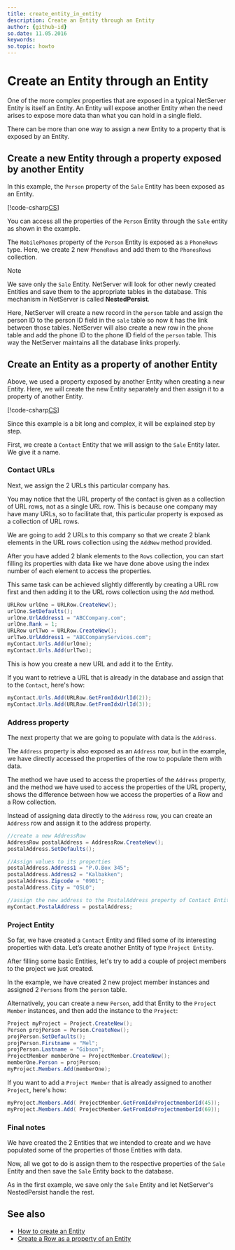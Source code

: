 ```yaml
---
title: create_entity_in_entity
description: Create an Entity through an Entity
author: {github-id}
so.date: 11.05.2016
keywords:
so.topic: howto
---
```


# Create an Entity through an Entity

One of the more complex properties that are exposed in a typical NetServer Entity is itself an Entity. An Entity will expose another Entity when the need arises to expose more data than what you can hold in a single field.

There can be more than one way to assign a new Entity to a property that is exposed by an Entity.

## Create a new Entity through a property exposed by another Entity

In this example, the `Person` property of the `Sale` Entity has been exposed as an Entity.

[!code-csharp[CS](includes/create-entity-1.cs)]

You can access all the properties of the `Person` Entity through the `Sale` entity as shown in the example.

The `MobilePhones` property of the `Person` Entity is exposed as a `PhoneRows` type. Here, we create 2 new `PhoneRows` and add them to the `PhonesRows` collection.

> [!NOTE]
> We save only the `Sale` Entity. NetServer will look for other newly created Entities and save them to the appropriate tables in the database. This mechanism in NetServer is called **NestedPersist**.

Here, NetServer will create a new record in the `person` table and assign the person ID to the person ID field in the `sale` table so now it has the link between those tables. NetServer will also create a new row in the `phone` table and add the phone ID to the phone ID field of the `person` table. This way the NetServer maintains all the database links properly.

## Create an Entity as a property of another Entity

Above, we used a property exposed by another Entity when creating a new Entity. Here, we will create the new Entity separately and then assign it to a property of another Entity.

[!code-csharp[CS](includes/create-entity-2.cs)]

Since this example is a bit long and complex, it will be explained step by step.

First, we create a `Contact` Entity that we will assign to the `Sale` Entity later. We give it a name.

### Contact URLs

Next, we assign the 2 URLs this particular company has.

You may notice that the URL property of the contact is given as a collection of URL rows, not as a single URL row. This is because one company may have many URLs, so to facilitate that, this particular property is exposed as a collection of URL rows.

We are going to add 2 URLs to this company so that we create 2 blank elements in the URL rows collection using the `AddNew` method provided.

After you have added 2 blank elements to the `Rows` collection, you can start filling its properties with data like we have done above using the index number of each element to access the properties.

This same task can be achieved slightly differently by creating a URL row first and then adding it to the URL rows collection using the `Add` method.

```csharp
URLRow urlOne = URLRow.CreateNew();
urlOne.SetDefaults();
urlOne.UrlAddress1 = "ABCCompany.com";
urlOne.Rank = 1;
URLRow urlTwo = URLRow.CreateNew();
urlTwo.UrlAddress1 = "ABCCompanyServices.com";
myContact.Urls.Add(urlOne);
myContact.Urls.Add(urlTwo);
```

This is how you create a new URL and add it to the Entity.

If you want to retrieve a URL that is already in the database and assign that to the `Contact`, here's how:

```csharp
myContact.Urls.Add(URLRow.GetFromIdxUrlId(2));
myContact.Urls.Add(URLRow.GetFromIdxUrlId(3));
```

### Address property

The next property that we are going to populate with data is the `Address`.

The `Address` property is also exposed as an `Address` row, but in the example, we have directly accessed the properties of the row to populate them with data.

The method we have used to access the properties of the `Address` property, and the method we have used to access the properties of the URL property, shows the difference between how we access the properties of a Row and a Row collection.

Instead of assigning data directly to the `Address` row, you can create an `Address` row and assign it to the address property.

```csharp
//create a new AddressRow
AddressRow postalAddress = AddressRow.CreateNew();
postalAddress.SetDefaults();

//Assign values to its properties
postalAddress.Address1 = "P.O.Box 345";
postalAddress.Address2 = "Kalbakken";
postalAddress.Zipcode = "0901";
postalAddress.City = "OSLO";

//assign the new address to the PostalAddress property of Contact Entity
myContact.PostalAddress = postalAddress;
```

### Project Entity

So far, we have created a `Contact` Entity and filled some of its interesting properties with data. Let’s create another Entity of type `Project Entity`.

After filling some basic Entities, let's try to add a couple of project members to the project we just created.

In the example, we have created 2 new project member instances and assigned 2 `Persons` from the `person` table.

Alternatively, you can create a new `Person`, add that Entity to the `Project Member` instances, and then add the instance to the `Project`:

```csharp
Project myProject = Project.CreateNew();
Person projPerson = Person.CreateNew();
projPerson.SetDefaults();
projPerson.Firstname = "Mel";
projPerson.Lastname = "Gibson";
ProjectMember memberOne = ProjectMember.CreateNew();
memberOne.Person = projPerson;
myProject.Members.Add(memberOne);
```

If you want to add a `Project Member` that is already assigned to another `Project`, here's how:

```csharp
myProject.Members.Add( ProjectMember.GetFromIdxProjectmemberId(45));
myProject.Members.Add( ProjectMember.GetFromIdxProjectmemberId(69));
```

### Final notes

We have created the 2 Entities that we intended to create and we have populated some of the properties of those Entities with data.

Now, all we got to do is assign them to the respective properties of the `Sale` Entity and then save the `Sale` Entity back to the database.

As in the first example, we save only the `Sale` Entity and let NetServer's NestedPersist handle the rest.

## See also

* [How to create an Entity][1]
* [Create a Row as a property of an Entity][2]

<!-- Referenced links -->
[1]: create-entity.md
[2]: ../rows/create-row-in-entity.md